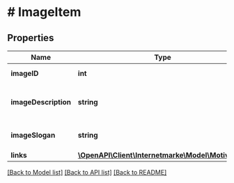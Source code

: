 # # ImageItem

## Properties

Name | Type | Description | Notes
------------ | ------------- | ------------- | -------------
**imageID** | **int** | The ID of the motif. | [optional]
**imageDescription** | **string** | The description of the motif. |
**imageSlogan** | **string** | A short slogan to the motif. |
**links** | [**\OpenAPI\Client\Internetmarke\Model\MotiveLink**](MotiveLink.md) |  |

[[Back to Model list]](../../README.md#models) [[Back to API list]](../../README.md#endpoints) [[Back to README]](../../README.md)
